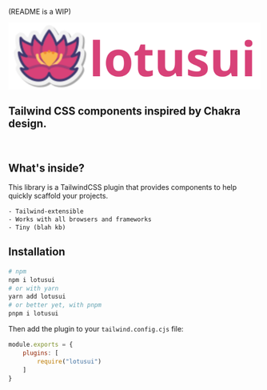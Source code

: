 (README is a WIP)

<img src="assets/logo.svg" alt="lotus flower" align="center" />

## Tailwind CSS components inspired by Chakra design.


<br />

## What's inside?
This library is a TailwindCSS plugin that provides components to help quickly scaffold your projects.

    - Tailwind-extensible
    - Works with all browsers and frameworks
    - Tiny (blah kb)


## Installation
```bash
# npm
npm i lotusui
# or with yarn
yarn add lotusui
# or better yet, with pnpm
pnpm i lotusui
```
Then add the plugin to your `tailwind.config.cjs` file:
```js
module.exports = {
    plugins: [
        require("lotusui")
    ]
}
```
